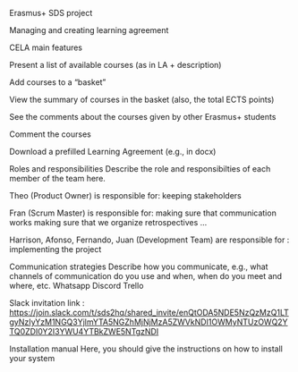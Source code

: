 Erasmus+ SDS project

Managing and creating learning agreement

CELA main features

Present a list of available courses (as in LA + description)

Add courses to a “basket”

View the summary of courses in the basket (also, the total
ECTS points)

See the comments about the courses given by other
Erasmus+ students

Comment the courses

Download a prefilled Learning Agreement (e.g., in docx)


Roles and responsibilities
Describe the role and responsibilties of each member of the team here.

Theo (Product Owner) is responsible for:
keeping stakeholders

Fran (Scrum Master) is responsible for:
making sure that communication works
making sure that we organize retrospectives
...

Harrison, Afonso, Fernando, Juan (Development Team) are responsible for : 
implementing the project

Communication strategies
Describe how you communicate, e.g., what channels of communication do you use and when, when do you meet and where, etc.
Whatsapp
Discord
Trello

Slack invitation link :
https://join.slack.com/t/sds2hq/shared_invite/enQtODA5NDE5NzQzMzQ1LTgyNzIyYzM1NGQ3YjlmYTA5NGZhMjNjMzA5ZWVkNDI1OWMyNTUzOWQ2YTQ0ZDI0Y2I3YWU4YTBkZWE5NTgzNDI


Installation manual
Here, you should give the instructions on how to install your system
